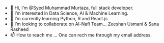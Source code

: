 - 👋 Hi, I’m @Syed Muhammad Murtaza, full stack developer.
- 👀 I’m interested in Data Science, AI & Machine Learning.
- 🌱 I’m currently learning Python, R and React.js
- 💞️ I’m looking to collaborate on Al-Nafi Team... Zeeshan Usmani & Sana Rasheed
- 📫 How to reach me ... One can rech me through my email address.

<!---
Murtaza-81/Murtaza-81 is a ✨ special ✨ repository because its `README.md` (this file) appears on your GitHub profile.
You can click the Preview link to take a look at your changes.
--->
